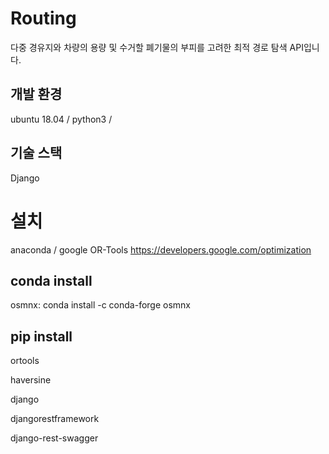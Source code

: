 # Routing
다중 경유지와 차량의 용량 및 수거할 폐기물의 부피를 고려한 최적 경로 탐색 API입니다.

## 개발 환경
ubuntu 18.04 /
python3 /

## 기술 스택
Django

# 설치
anaconda /
google OR-Tools https://developers.google.com/optimization

## conda install 
osmnx: conda install -c conda-forge osmnx

## pip install 
ortools

haversine


django

djangorestframework

django-rest-swagger

